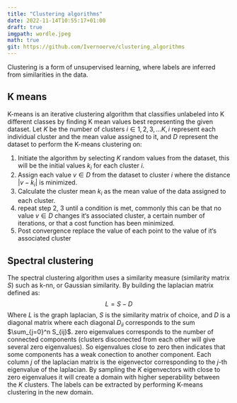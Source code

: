 ```yaml
---
title: "Clustering algorithms"
date: 2022-11-14T10:55:17+01:00
draft: true
imgpath: wordle.jpeg
math: true
git: https://github.com/Ivernoerve/clustering_algorithms
---
```


Clustering is a form of unsupervised learning, where labels are inferred from similarities in the data.  

## K means

K-means is an iterative clustering algorithm that classifies unlabeled into K different classes by finding K mean values best representing the given dataset.
Let $K$ be the number of clusters $i ∈ {1, 2, 3, . . . K}, i$ represent each individual cluster and the mean value assigned to it, and $D$ represent the dataset to perform the K-means clustering on:

1. Initiate the algorithm by selecting $K$ random values from the dataset, this will be the initial values $k_i$ for each cluster $i$.
2. Assign each value $v ∈ D$ from the dataset to cluster $i$ where the distance $|v − k_i|$ is minimized.
3. Calculate the cluster mean $k_i$ as the mean value of the data assigned to each cluster.
4. repeat step 2, 3 until a condition is met, commonly this can be that no value $v ∈ D$ changes it‘s associated cluster, a certain number of iterations, or that a cost function has been minimized.
5. Post convergence replace the value of each point to the value of it‘s associated cluster



## Spectral clustering 

The spectral clustering algorithm uses a similarity measure (similarity matrix $S$) such as k-nn, or Gaussian similarity. By building the laplacian matrix defined as:
$$L = S - D$$ 
Where $L$ is the graph laplacian, $S$ is the similarity matrix of choice, and $D$ is a diagonal matrix where each diagonal $D_{ii}$ corresponds to the sum $\sum_{j=0}^n S_{ij}$. zero eigenvalues corresponds to the number of connected components (clusters disconected from each other will give several zero eigenvalues). So eigenvalues close to zero then indicates that some components has a weak conection to another component. Each column $j$ of the laplacian matrix is the eigenvector corresponding to the $j$-th eigenvalue of the laplacian. By sampling the $K$ eigenvectors with close to zero eigenvalues it will create a domain with higher seperability between the $K$ clusters. The labels can be extracted by performing K-means clustering in the new domain. 
